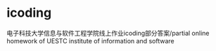 # icoding
电子科技大学信息与软件工程学院线上作业icoding部分答案/partial online homework of UESTC institute of information and software
